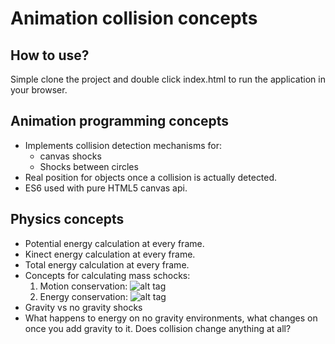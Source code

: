 # Animation collision concepts

## How to use?
Simple clone the project and double click index.html to run the application in your browser. 

## Animation programming concepts
- Implements collision detection mechanisms for:
  - canvas shocks
  - Shocks between circles
- Real position for objects once a collision is actually detected.
- ES6 used with pure HTML5 canvas api.

## Physics concepts
- Potential energy calculation at every frame.
- Kinect energy calculation at every frame.
- Total energy calculation at every frame.
- Concepts for calculating mass schocks:
  1. Motion conservation: ![alt tag](https://www.latex4technics.com/l4ttemp/d71s51.png?1488305539921)
  2. Energy conservation: ![alt tag](https://www.latex4technics.com/l4ttemp/d71s51.png?1488305910290)
- Gravity vs no gravity shocks
- What happens to energy on no gravity environments, what changes on once you add gravity to it.
Does collision change anything at all?

